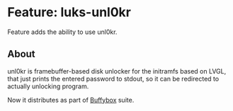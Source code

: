 # Feature: luks-unl0kr

Feature adds the ability to use unl0kr.

## About

unl0kr is framebuffer-based disk unlocker for the
initramfs based on LVGL, that just prints the entered
password to stdout, so it can be redirected to actually
unlocking program.

Now it distributes as part of
[Buffybox](https://gitlab.com/postmarketOS/buffybox/)
suite.
